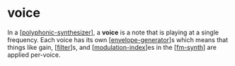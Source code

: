 # voice

In a [[polyphonic-synthesizer]], a **voice** is a note that is playing at a single frequency.  Each voice has its own [[envelope-generator]]s which means that things like gain, [[filter]]s, and [[modulation-index]]es in the [[fm-synth]] are applied per-voice.

[//begin]: # "Autogenerated link references for markdown compatibility"
[polyphonic-synthesizer]: polyphonic-synthesizer "polyphonic synthesizer"
[envelope-generator]: envelope-generator "envelope generator"
[filter]: filter "filter"
[modulation-index]: modulation-index "modulation index"
[fm-synth]: fm-synth "FM Synthesizer"
[//end]: # "Autogenerated link references"
